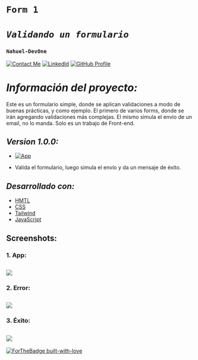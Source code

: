 # **`Form 1`** 
# *`Validando un formulario`* 
### **`Nahuel-DevOne`**
[![Contact Me](https://img.shields.io/badge/Email-informational?style=for-the-badge&logo=Mail.Ru&logoColor=fff&color=red)](mailto:nahue.developer1@gmail.com)
[![LinkedId](https://img.shields.io/badge/LinkedIn-informational?style=for-the-badge&logo=linkedin&logoColor=fff&color=blue)](https://www.linkedin.com/in/nahuel-developer/)
[![GitHub Profile](https://img.shields.io/badge/GitHub-informational?style=for-the-badge&logo=GitHub&logoColor=fff&color=23272d)](https://github.com/Nahuel-DevOne)

# *Información del proyecto:*

Este es un formulario simple, donde se aplican validaciones a modo de buenas prácticas, y como ejemplo. El primero de varios forms, donde se irán agregando validaciones más complejas.
El mismo simula el envío de un email, no lo manda. Solo es un trabajo de Front-end.

## *Version 1.0.0:*

- [![App](https://img.shields.io/badge/Form-informational?style=for-the-badge&logo=netlify&logoColor=fff&color=23272d)](https://................)

- Valida el formulario, luego simula el envío y da un mensaje de éxito.

## *Desarrollado con:*

- [HMTL](https://developer.mozilla.org/es/docs/Web/HTML)
- [CSS](https://developer.mozilla.org/es/docs/Web/CSS)
- [Tailwind](https://tailwindui.com/)
- [JavaScript](https://developer.mozilla.org/es/docs/Web/JavaScript)


## **Screenshots:**

### 1. App:
## ![](public/images/flujo-compra/home.png)

### 2. Error:

## ![](public/images/flujo-compra/detalle-producto.png)

### 3. Éxito:

## ![](public/images/flujo-compra/carrito-compra.png)

<!-- Hecho con amor -->
[![ForTheBadge built-with-love](http://ForTheBadge.com/images/badges/built-with-love.svg)](https://GitHub.com/Nahuel-Devone/)